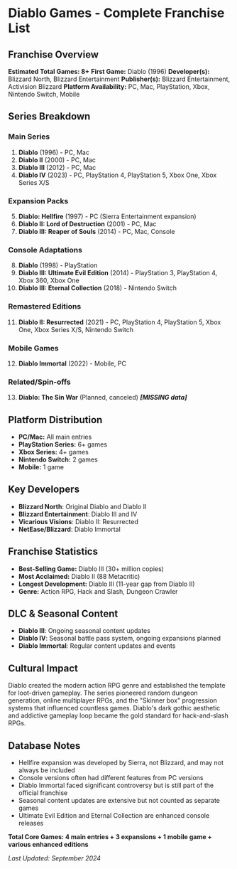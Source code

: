 # Diablo Games - Complete Franchise List

## Franchise Overview
**Estimated Total Games: 8+**
**First Game:** Diablo (1996)
**Developer(s):** Blizzard North, Blizzard Entertainment
**Publisher(s):** Blizzard Entertainment, Activision Blizzard
**Platform Availability:** PC, Mac, PlayStation, Xbox, Nintendo Switch, Mobile

## Series Breakdown

### Main Series
1. **Diablo** (1996) - PC, Mac
2. **Diablo II** (2000) - PC, Mac
3. **Diablo III** (2012) - PC, Mac
4. **Diablo IV** (2023) - PC, PlayStation 4, PlayStation 5, Xbox One, Xbox Series X/S

### Expansion Packs
5. **Diablo: Hellfire** (1997) - PC (Sierra Entertainment expansion)
6. **Diablo II: Lord of Destruction** (2001) - PC, Mac
7. **Diablo III: Reaper of Souls** (2014) - PC, Mac, Console

### Console Adaptations
8. **Diablo** (1998) - PlayStation
9. **Diablo III: Ultimate Evil Edition** (2014) - PlayStation 3, PlayStation 4, Xbox 360, Xbox One
10. **Diablo III: Eternal Collection** (2018) - Nintendo Switch

### Remastered Editions
11. **Diablo II: Resurrected** (2021) - PC, PlayStation 4, PlayStation 5, Xbox One, Xbox Series X/S, Nintendo Switch

### Mobile Games
12. **Diablo Immortal** (2022) - Mobile, PC

### Related/Spin-offs
13. **Diablo: The Sin War** (Planned, canceled) ***[MISSING data]***

## Platform Distribution
- **PC/Mac:** All main entries
- **PlayStation Series:** 6+ games
- **Xbox Series:** 4+ games
- **Nintendo Switch:** 2 games
- **Mobile:** 1 game

## Key Developers
- **Blizzard North**: Original Diablo and Diablo II
- **Blizzard Entertainment**: Diablo III and IV
- **Vicarious Visions**: Diablo II: Resurrected
- **NetEase/Blizzard**: Diablo Immortal

## Franchise Statistics
- **Best-Selling Game:** Diablo III (30+ million copies)
- **Most Acclaimed:** Diablo II (88 Metacritic)
- **Longest Development:** Diablo III (11-year gap from Diablo II)
- **Genre:** Action RPG, Hack and Slash, Dungeon Crawler

## DLC & Seasonal Content
- **Diablo III**: Ongoing seasonal content updates
- **Diablo IV**: Seasonal battle pass system, ongoing expansions planned
- **Diablo Immortal**: Regular content updates and events

## Cultural Impact
Diablo created the modern action RPG genre and established the template for loot-driven gameplay. The series pioneered random dungeon generation, online multiplayer RPGs, and the "Skinner box" progression systems that influenced countless games. Diablo's dark gothic aesthetic and addictive gameplay loop became the gold standard for hack-and-slash RPGs.

## Database Notes
- Hellfire expansion was developed by Sierra, not Blizzard, and may not always be included
- Console versions often had different features from PC versions
- Diablo Immortal faced significant controversy but is still part of the official franchise
- Seasonal content updates are extensive but not counted as separate games
- Ultimate Evil Edition and Eternal Collection are enhanced console releases

**Total Core Games: 4 main entries + 3 expansions + 1 mobile game + various enhanced editions**

*Last Updated: September 2024*